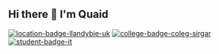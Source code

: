 ## Hi there 👋 I'm Quaid

[![location-badge-llandybie-uk](https://img.shields.io/badge/Llandybie-UK-6e11b0?style=for-the-badge)](https://maps.google.com/?q=llandybie)
[![college-badge-coleg-sirgar](https://img.shields.io/badge/Coleg-SirGar-6e11b0?style=for-the-badge)](https://www.csgcc.ac.uk/en)
[![student-badge-it](https://img.shields.io/badge/Student-I.T.-6e11b0?style=for-the-badge)](https://www.csgcc.ac.uk/en/programme-courses/college-course/it-and-computing/computing-and-it-level-3)


